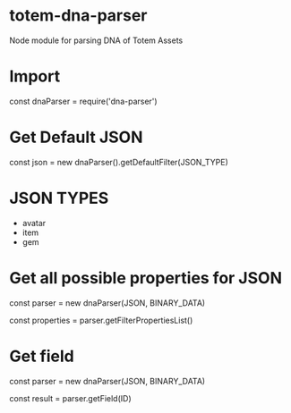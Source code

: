 # totem-dna-parser

Node module for parsing DNA of Totem Assets

# Import

const dnaParser = require('dna-parser')

# Get Default JSON

const json = new dnaParser().getDefaultFilter(JSON_TYPE)

# JSON TYPES

- avatar
- item
- gem

# Get all possible properties for JSON

const parser = new dnaParser(JSON, BINARY_DATA)

const properties = parser.getFilterPropertiesList()

# Get field

const parser = new dnaParser(JSON, BINARY_DATA)

const result = parser.getField(ID)
